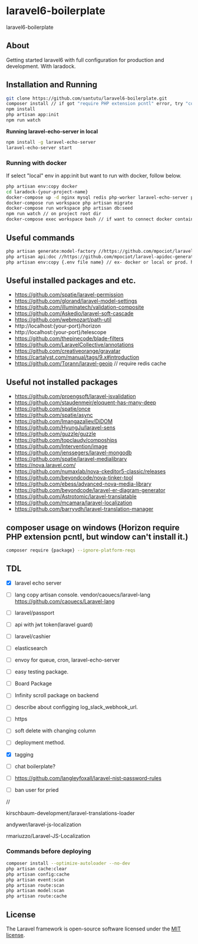 # laravel6-boilerplate
laravel6-boilerplate

## About

Getting started laravel6 with full configuration for production and development.
With laradock. 

## Installation and Running

```bash
git clone https://github.com/santutu/laravel6-boilerplate.git
composer install // if got "require PHP extension pcntl" error, try "composer install --ignore-platform-reqs"
npm install
php artisan app:init
npm run watch
```
__Running laravel-echo-server in local__
```bash
npm install -g laravel-echo-server
laravel-echo-server start
```

### Running with docker

If select "local" env in app:init but want to run with docker, follow below.

```bash
php artisan env:copy docker
cd laradock-{your-project-name}
docker-compose up -d nginx mysql redis php-worker laravel-echo-server phpmyadmin // phpmyadmin, laravel-echo-server is optional
docker-compose run workspace php artisan migrate
docker-compose run workspace php artisan db:seed
npm run watch // on project root dir 
docker-compose exec workspace bash // if want to connect docker container bash
```

## Useful commands

```bash
php artisan generate:model-factory //https://github.com/mpociot/laravel-test-factory-helper
php artisan api:doc //https://github.com/mpociot/laravel-apidoc-generator
php artisan env:copy {.env file name} // ex- docker or local or prod. https://github.com/santutu/laravel-dotenv
```

## Useful installed packages and etc.
- https://github.com/spatie/laravel-permission
- https://github.com/glorand/laravel-model-settings
- https://github.com/illuminatech/validation-composite
- https://github.com/Askedio/laravel-soft-cascade
- https://github.com/webmozart/path-util
- http://localhost:{your-port}/horizon
- http://localhost:{your-port}/telescope
- https://github.com/thepinecode/blade-filters
- https://github.com/LaravelCollective/annotations
- https://github.com/creativeorange/gravatar
- https://cartalyst.com/manual/tags/9.x#introduction
- https://github.com/Torann/laravel-geoip // require redis cache 
## Useful not installed packages
 
- https://github.com/proengsoft/laravel-jsvalidation
- https://github.com/staudenmeir/eloquent-has-many-deep
- https://github.com/spatie/once
- https://github.com/spatie/async
- https://github.com/Imangazaliev/DiDOM
- https://github.com/HyungJu/laravel-sens
- https://github.com/guzzle/guzzle
- https://github.com/topclaudy/compoships
- https://github.com/Intervention/image
- https://github.com/jenssegers/laravel-mongodb
- https://github.com/spatie/laravel-medialibrary
- https://nova.laravel.com/
- https://github.com/numaxlab/nova-ckeditor5-classic/releases
- https://github.com/beyondcode/nova-tinker-tool
- https://github.com/ebess/advanced-nova-media-library
- https://github.com/beyondcode/laravel-er-diagram-generator
- https://github.com/Astrotomic/laravel-translatable
- https://github.com/mcamara/laravel-localization
- https://github.com/barryvdh/laravel-translation-manager


## composer usage on windows (Horizon require PHP extension pcntl, but window can't install it.)

```bash
composer require {package} --ignore-platform-reqs
```


## TDL

-[x] laravel echo server

-[ ] lang copy artisan console. vendor/caouecs/laravel-lang https://github.com/caouecs/Laravel-lang

-[ ] laravel/passport

-[ ] api with jwt token(laravel guard)

-[ ] laravel/cashier

-[ ] elasticsearch

-[ ] envoy for queue, cron, laravel-echo-server

-[ ] easy testing package.

-[ ] Board Package

-[ ] Infinity scroll package on backend

-[ ] describe about configging log_slack_webhook_url.

-[ ] https

-[ ] soft delete with changing column

-[ ] deployment method.

-[x] tagging

-[ ] chat boilerplate?

-[ ] https://github.com/langleyfoxall/laravel-nist-password-rules

-[ ] ban user for pried

//

kirschbaum-development/laravel-translations-loader

andywer/laravel-js-localization

rmariuzzo/Laravel-JS-Localization

### Commands before deploying
```bash
composer install --optimize-autoloader --no-dev
php artisan cache:clear
php artisan config:cache
php artisan event:scan
php artisan route:scan
php artisan model:scan
php artisan route:cache
``` 

## License

The Laravel framework is open-source software licensed under the [MIT license](https://opensource.org/licenses/MIT).
